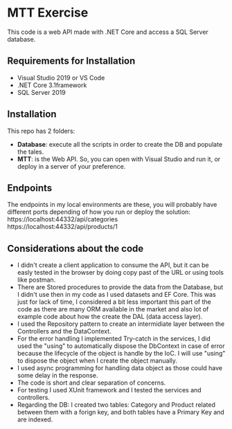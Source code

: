 # MTT Exercise
This code is a web API made with .NET Core and access a SQL Server database.

## Requirements for Installation
- Visual Studio 2019 or VS Code
- .NET Core 3.1framework
- SQL Server 2019

## Installation
This repo has 2 folders:
- __Database__: execute all the scripts in order to create the DB and populate the tales.
- __MTT__: is the Web API. So, you can open with Visual Studio and run it, or deploy in a server of your preference.

## Endpoints 

The endpoints in my local environments are these, you will probably have different ports depending of how you run or deploy the solution:
https://localhost:44332/api/categories
https://localhost:44332/api/products/1

## Considerations about the code
- I didn't create a client application to consume the API, but it can be easly tested in the browser by doing copy past of the URL or using tools like postman.
- There are Stored procedures to provide the data from the Database, but I didn't use then in my code as I used datasets and EF Core. This was just for lack of time, I considered a bit less important this part of the code as there are many ORM available in the market and also lot of example code about how the create the DAL (data access layer).
- I used the Repository pattern to create an intermidiate layer between the Controllers and the DataContext.
- For the error handling I implemented Try-catch in the services, I did used the "using" to automatically dispose the DbContext in case of error because the lifecycle of the object is handle by the IoC. I will use "using" to dispose the object when I create the object manually.
- I used async programming for handling data object as those could have some delay in the response.
- The code is short and clear separation of concerns.
- For testing I used XUnit framework and I tested the services and controllers.
- Regarding the DB: I created two tables: Category and Product related between them with a forign key, and both tables have a Primary Key and are indexed.
